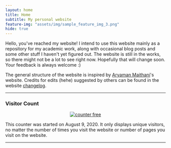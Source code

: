 ```yaml
---
layout: home
title: Home
subtitle: My personal website
feature-img: "assets/img/sample_feature_img_3.png"
hide: true
---
```


Hello, you've reached my website! I intend to use this website mainly as a repository for my academic work, along with occasional blog posts and some other stuff I haven't yet figured out. The website is still in the works, so there might not be a lot to see right now. Hopefully that will change soon. Your feedback is always welcome :)

The general structure of the website is inspired by [Aryaman Maithani](https://aryamanmaithani.github.io/)'s website. Credits for edits (hehe) suggested by others can be found in the website [changelog](/changelog/).

---

<h3>Visitor Count</h3>

<!-- hitwebcounter Code START -->
<center><a href="https://www.hitwebcounter.com" target="_blank">
<img src="https://hitwebcounter.com/counter/counter.php?page=7556214&width=500&style=0010&nbdigits=5&type=ip&initCount=0" title="Web Counter" Alt="counter free"   border="0" >
</a></center>                                 

This counter was started on August 9, 2020. It only displays unique visitors, no matter the number of times you visit the website or number of pages you visit on the website.

---